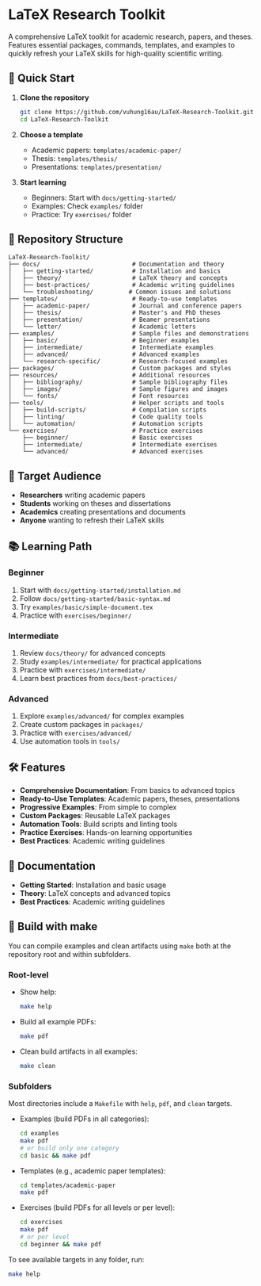 # LaTeX Research Toolkit

A comprehensive LaTeX toolkit for academic research, papers, and theses. Features essential packages, commands, templates, and examples to quickly refresh your LaTeX skills for high-quality scientific writing.

## 🚀 Quick Start

1. **Clone the repository**
   ```bash
   git clone https://github.com/vuhung16au/LaTeX-Research-Toolkit.git
   cd LaTeX-Research-Toolkit
   ```

2. **Choose a template**
   - Academic papers: `templates/academic-paper/`
   - Thesis: `templates/thesis/`
   - Presentations: `templates/presentation/`

3. **Start learning**
   - Beginners: Start with `docs/getting-started/`
   - Examples: Check `examples/` folder
   - Practice: Try `exercises/` folder

## 📁 Repository Structure

```
LaTeX-Research-Toolkit/
├── docs/                          # Documentation and theory
│   ├── getting-started/           # Installation and basics
│   ├── theory/                    # LaTeX theory and concepts
│   ├── best-practices/            # Academic writing guidelines
│   └── troubleshooting/          # Common issues and solutions
├── templates/                     # Ready-to-use templates
│   ├── academic-paper/            # Journal and conference papers
│   ├── thesis/                    # Master's and PhD theses
│   ├── presentation/              # Beamer presentations
│   └── letter/                    # Academic letters
├── examples/                      # Sample files and demonstrations
│   ├── basic/                     # Beginner examples
│   ├── intermediate/              # Intermediate examples
│   ├── advanced/                  # Advanced examples
│   └── research-specific/         # Research-focused examples
├── packages/                      # Custom packages and styles
├── resources/                     # Additional resources
│   ├── bibliography/              # Sample bibliography files
│   ├── images/                    # Sample figures and images
│   └── fonts/                     # Font resources
├── tools/                         # Helper scripts and tools
│   ├── build-scripts/             # Compilation scripts
│   ├── linting/                   # Code quality tools
│   └── automation/                # Automation scripts
└── exercises/                     # Practice exercises
    ├── beginner/                  # Basic exercises
    ├── intermediate/              # Intermediate exercises
    └── advanced/                  # Advanced exercises
```

## 🎯 Target Audience

- **Researchers** writing academic papers
- **Students** working on theses and dissertations
- **Academics** creating presentations and documents
- **Anyone** wanting to refresh their LaTeX skills

## 📚 Learning Path

### Beginner
1. Start with `docs/getting-started/installation.md`
2. Follow `docs/getting-started/basic-syntax.md`
3. Try `examples/basic/simple-document.tex`
4. Practice with `exercises/beginner/`

### Intermediate
1. Review `docs/theory/` for advanced concepts
2. Study `examples/intermediate/` for practical applications
3. Practice with `exercises/intermediate/`
4. Learn best practices from `docs/best-practices/`

### Advanced
1. Explore `examples/advanced/` for complex examples
2. Create custom packages in `packages/`
3. Practice with `exercises/advanced/`
4. Use automation tools in `tools/`

## 🛠️ Features

- **Comprehensive Documentation**: From basics to advanced topics
- **Ready-to-Use Templates**: Academic papers, theses, presentations
- **Progressive Examples**: From simple to complex
- **Custom Packages**: Reusable LaTeX packages
- **Automation Tools**: Build scripts and linting tools
- **Practice Exercises**: Hands-on learning opportunities
- **Best Practices**: Academic writing guidelines

## 📖 Documentation

- **Getting Started**: Installation and basic usage
- **Theory**: LaTeX concepts and advanced topics
- **Best Practices**: Academic writing guidelines




## 🧰 Build with make

You can compile examples and clean artifacts using `make` both at the repository root and within subfolders.

### Root-level

- Show help:
  ```bash
  make help
  ```
- Build all example PDFs:
  ```bash
  make pdf
  ```
- Clean build artifacts in all examples:
  ```bash
  make clean
  ```

### Subfolders

Most directories include a `Makefile` with `help`, `pdf`, and `clean` targets.

- Examples (build PDFs in all categories):
  ```bash
  cd examples
  make pdf
  # or build only one category
  cd basic && make pdf
  ```

- Templates (e.g., academic paper templates):
  ```bash
  cd templates/academic-paper
  make pdf
  ```

- Exercises (build PDFs for all levels or per level):
  ```bash
  cd exercises
  make pdf
  # or per level
  cd beginner && make pdf
  ```

To see available targets in any folder, run:
```bash
make help
```
